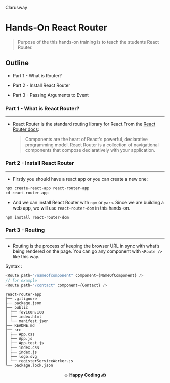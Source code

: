 <p >Clarusway<img align="right"
  src="https://secure.meetupstatic.com/photos/event/3/1/b/9/600_488352729.jpeg"  width="15px"></p>

# Hands-On React Router

> Purpose of the this hands-on training is to teach the students React Router.

## Outline

- Part 1 - What is Router?

- Part 2 - Install React Router

- Part 3 - Passing Arguments to Event

### Part 1 - What is React Router?

---

- React Router is the standard routing library for React.From the <a href="https://reactrouter.com/">React Router docs</a>:
  > Components are the heart of React's powerful, declarative programming model. React Router is a collection of navigational components that compose declaratively with your application.

### Part 2 - Install React Router

---

- Firstly you should have a react app or you can create a new one:

```js
npx create-react-app react-router-app
cd react-router-app
```

- And we can install React Router with `npm` or `yarn`. Since we are building a web app, we will use `react-router-dom` in this hands-on.

```
npm install react-router-dom
```

### Part 3 - Routing

---

- Routing is the process of keeping the browser URL in sync with what’s being rendered on the page. You can go any component with `<Route />` like this way.

Syntax :

```js
<Route path="/nameofcomponent" component={NameOfComponent} />
// for example
<Route path="/contact" component={Contact} />
```

```
react-router-app
├── .gitignore
├── package.json
├── public
│ ├── favicon.ico
│ ├── index.html
│ └── manifest.json
├── README.md
├── src
│ ├── App.css
│ ├── App.js
│ ├── App.test.js
│ ├── index.css
│ ├── index.js
│ ├── logo.svg
│ └── registerServiceWorker.js
└── package.lock.json
```

**<p align="center">&#9786; Happy Coding &#9997;</p>**
